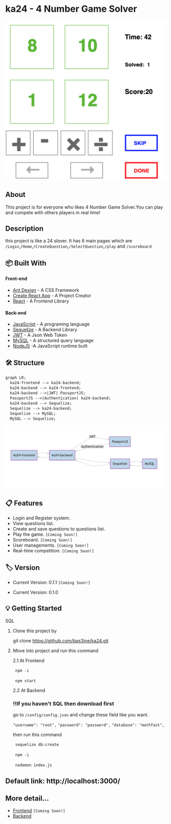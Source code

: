 # ka24 - 4 Number Game Solver

![test image size](/readme/ka24.png)

## About
This project is for everyone who likes 4 Number Game Solver.You can play and compete with others players in real time!

## Description
this project is like a 24 slover. It has 6 main pages which are `/Login`,`/Home`,`/CreateQuestion`,`/SelectQuestion`,`/play` and `/scoreboard`

## 📦 Built With

#### Front-end

- [Ant Design](https://ant.design/) - A CSS Framework
- [Create React App](https://github.com/facebook/create-react-app) - A Project Creator
- [React](https://reactjs.org/) - A Frontend Library

#### Back-end

 - [JavaScript](https://javascript.info) - A programing language
 - [Sequelize](https://sequelize.org/) - A Backend Library
 - [JWT](https://www.npmjs.com/package/jsonwebtoken) - A Json Web Token
 - [MySQL](https://www.mysql.com/) - A structured query language
 - [NodeJS](https://nodejs.org/en/) -A JavaScript runtime built

## 🛠 Structure

```mermaid
graph LR;
  ka24-frontend --> ka24-backend;
  ka24-backend --> ka24-frontend;
  ka24-backend -->|JWT| PassportJS;
  PassportJS -->|Authentication| ka24-backend;
  ka24-backend --> Sequelize;
  Sequelize --> ka24-backend;
  Sequelize --> MySQL;
  MySQL --> Sequelize;
```
![structure](/readme/structure.png)

## 📋 Features

- Login and Register system.
- View questions list.
- Create and save questions to questions list.
- Play the game. `[Coming Soon!]`
- Scoreboard. `[Coming Soon!]`
- User managements. `[Coming Soon!]`
- Real-time competition. `[Coming Soon!]`

## 🏷 Version

- Current Version: 0.1.1 `[Coming Soon!]`

- Current Version: 0.1.0

## 💡 Getting Started

SQL
1. Clone this project by

    git clone https://github.com/bas3ine/ka24.git


2. Move into project and run this command

    2.1 At Frontend

        npm -i

        npm start

    2.2 At Backend

    ### !!If you haven't SQL then download first

    go to `/config/config.json` and change these field like you want.

    `"username": "root",`
    `"password": "password",`
    `"database": "mathfast",`

    then run this command

        sequelize db:create 
        
        npm -i

        nodemon index.js

## Default link: http://localhost:3000/

## More detail...
- [Frontend](/readme/frontend.md) `[Coming Soon!]`
- [Backend](/readme/backend.md)


